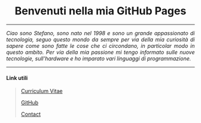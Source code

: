 <h1 align="center">Benvenuti nella mia GitHub Pages</h1>

___

<div style="text-align:justify">
  <i>
    Ciao sono Stefano, sono nato nel 1998 e sono un grande appassionato di tecnologia, seguo questo mondo da sempre per via della mia         curiosità di sapere come sono fatte le cose che ci circondano, in particolar modo in questo ambito.
    Per via della mia passione mi tengo informato sulle nuove tecnologie, sull'hardware e ho imparato vari linguaggi di programmazione.
  </i>
</div>

___

#### **Link utili**

> [Curriculum Vitae](curriculumVitae.md)
>
> [GitHub](https://github.com/StefanoBrai)
>
> [Contact](contact.md)
